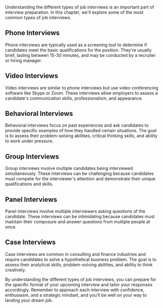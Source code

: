 
Understanding the different types of job interviews is an important part of interview preparation. In this chapter, we'll explore some of the most common types of job interviews.

Phone Interviews
----------------

Phone interviews are typically used as a screening tool to determine if candidates meet the basic qualifications for the position. They're usually brief, lasting between 15-30 minutes, and may be conducted by a recruiter or hiring manager.

Video Interviews
----------------

Video interviews are similar to phone interviews but use video conferencing software like Skype or Zoom. These interviews allow employers to assess a candidate's communication skills, professionalism, and appearance.

Behavioral Interviews
---------------------

Behavioral interviews focus on past experiences and ask candidates to provide specific examples of how they handled certain situations. The goal is to assess their problem-solving abilities, critical thinking skills, and ability to work under pressure.

Group Interviews
----------------

Group interviews involve multiple candidates being interviewed simultaneously. These interviews can be challenging because candidates must compete for the interviewer's attention and demonstrate their unique qualifications and skills.

Panel Interviews
----------------

Panel interviews involve multiple interviewers asking questions of the candidate. These interviews can be intimidating because candidates must maintain their composure and answer questions from multiple people at once.

Case Interviews
---------------

Case interviews are common in consulting and finance industries and require candidates to solve a hypothetical business problem. The goal is to assess their analytical skills, problem-solving abilities, and ability to think creatively.

By understanding the different types of job interviews, you can prepare for the specific format of your upcoming interview and tailor your responses accordingly. Remember to approach each interview with confidence, enthusiasm, and a strategic mindset, and you'll be well on your way to landing your dream job.
